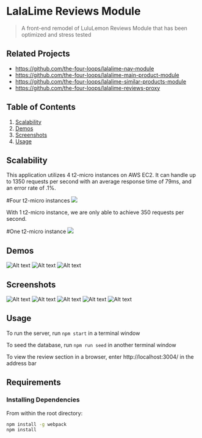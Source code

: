# LalaLime Reviews Module

> A front-end remodel of LuluLemon Reviews Module that has been optimized and stress tested

## Related Projects

  - https://github.com/the-four-loops/lalalime-nav-module
  - https://github.com/the-four-loops/lalalime-main-product-module
  - https://github.com/the-four-loops/lalalime-similar-products-module
  - https://github.com/the-four-loops/lalalime-reviews-proxy


## Table of Contents

1. [Scalability](#Scalability)
2. [Demos](#Demos)
3. [Screenshots](#Screenshots)
4. [Usage](#Usage)

## Scalability

This application utilizes 4 t2-micro instances on AWS EC2. It can handle up to 1350 requests per second with an average response time of 79ms, and an error rate of .1%.

#Four t2-micro instances
![](https://i.imgur.com/z2n71EE.png)

With 1 t2-micro instance, we are only able to achieve 350 requests per second.

#One t2-micro instance
![](https://i.imgur.com/sHAqaon.png)

## Demos

![Alt text](https://i.imgur.com/WgTCMoU.gif)
![Alt text](https://i.imgur.com/fsQ7LVf.gif)
![Alt text](https://i.imgur.com/3Wnatsp.gif)

## Screenshots

![Alt text](https://i.imgur.com/8BAu5rM.png)
![Alt text](https://i.imgur.com/GhqHsPT.png)
![Alt text](https://i.imgur.com/tsQ2wF2.png)
![Alt text](https://i.imgur.com/e7174N7.png)
![Alt text](https://i.imgur.com/gGBEeDu.png)


## Usage

To run the server, run ``` npm start ``` in a terminal window

To seed the database, run ``` npm run seed ``` in another terminal window

To view the review section in a browser, enter http://localhost:3004/ in the address bar

## Requirements



### Installing Dependencies

From within the root directory:

```sh
npm install -g webpack
npm install
```

